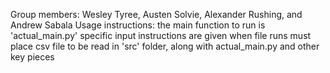  Group members: Wesley Tyree, Austen Solvie, Alexander Rushing, and Andrew Sabala
 Usage instructions:
   the main function to run is 'actual_main.py'
   specific input instructions are given when file runs
   must place csv file to be read in 'src' folder, along with actual_main.py and other key pieces
